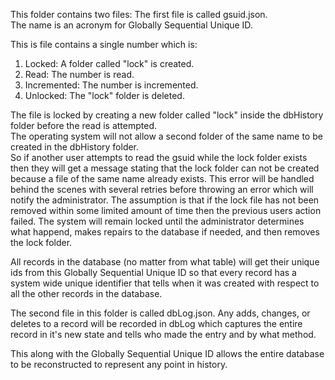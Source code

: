 This folder contains two files:
The first file is called gsuid.json.  
The name is an acronym for Globally Sequential Unique ID.  

This is file contains a single number which is:  
1. Locked: A folder called "lock" is created. 
2. Read: The number is read.  
3. Incremented: The number is incremented.  
4. Unlocked: The "lock" folder is deleted.  

The file is locked by creating a new folder called "lock" inside the dbHistory folder before the read is attempted.  
The operating system will not allow a second folder of the same name to be created in the dbHistory folder.  
So if another user attempts to read the gsuid while the lock folder exists then they will get a message stating that the lock folder can not be created because a file of the same name already exists. This error will be handled behind the scenes with several retries before throwing an error which will notify the administrator. The assumption is that if the lock file has not been removed within some limited amount of time then the previous users action failed. The system will remain locked until the administrator determines what happend, makes repairs to the database if needed, and then removes the lock folder.  

All records in the database (no matter from what table) will get their unique ids from this Globally Sequential Unique ID so that every record has a system wide unique identifier that tells when it was created with respect to all the other records in the database.  

The second file in this folder is called dbLog.json. Any adds, changes, or deletes to a record will be recorded in dbLog which captures the entire record in it's new state and tells who made the entry and by what method.  

This along with the Globally Sequential Unique ID allows the entire database to be reconstructed to represent any point in history.  
